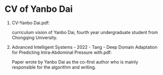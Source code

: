 # CV of Yanbo Dai

1. CV-Yanbo Dai.pdf:
    
    curriculum vision of Yanbo Dai, fourth year undergraduate student from Chongqing University.

2. Advanced Intelligent Systems - 2022 - Tang - Deep Domain Adaptation for Predicting Intra‐Abdominal Pressure with.pdf:
    
    Paper wrote by Yanbo Dai as the co-first author who is mainly responsible for the algorithm and writing. 
